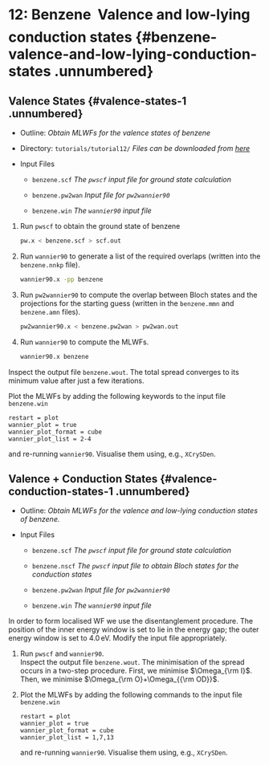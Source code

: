 # 12: Benzene &#151; Valence and low-lying conduction states {#benzene-valence-and-low-lying-conduction-states .unnumbered}

## Valence States {#valence-states-1 .unnumbered}

-   Outline: *Obtain MLWFs for the valence states of benzene*

-   Directory: `tutorials/tutorial12/` *Files can be downloaded from [here](https://github.com/wannier-developers/wannier90/tree/develop/tutorials/tutorial12)*

-   Input Files

    -    `benzene.scf` *The `pwscf` input file for ground
        state calculation*

    -    `benzene.pw2wan` *Input file for `pw2wannier90`*

    -    `benzene.win` *The `wannier90` input file*

1.  Run `pwscf` to obtain the ground state of benzene

    ```bash title="Terminal"
    pw.x < benzene.scf > scf.out
    ```

2.  Run `wannier90` to generate a list of the required overlaps (written
    into the `benzene.nnkp` file).

    ```bash title="Terminal"
    wannier90.x -pp benzene
    ```

3.  Run `pw2wannier90` to compute the overlap between Bloch states and
    the projections for the starting guess (written in the `benzene.mmn`
    and `benzene.amn` files).

    ```bash title="Terminal"
    pw2wannier90.x < benzene.pw2wan > pw2wan.out
    ``` 

4.  Run `wannier90` to compute the MLWFs.

    ```bash title="Terminal"
    wannier90.x benzene
    ```

Inspect the output file `benzene.wout`. The total spread converges to
its minimum value after just a few iterations.

Plot the MLWFs by adding the following keywords to the input file
` benzene.win`

```vi title="Input file"
restart = plot
wannier_plot = true
wannier_plot_format = cube
wannier_plot_list = 2-4
```

and re-running `wannier90`. Visualise them using, e.g., `XCrySDen`.

## Valence + Conduction States {#valence-conduction-states-1 .unnumbered}

-   Outline: *Obtain MLWFs for the valence and low-lying conduction
    states of benzene.*

-   Input Files

    -    `benzene.scf` *The `pwscf` input file for ground
        state calculation*

    -    `benzene.nscf` *The `pwscf` input file to obtain
        Bloch states for the conduction states*

    -    `benzene.pw2wan` *Input file for `pw2wannier90`*

    -    `benzene.win` *The `wannier90` input file*

In order to form localised WF we use the disentanglement procedure. The
position of the inner energy window is set to lie in the energy gap; the
outer energy window is set to 4.0 eV. Modify the input file
appropriately.

1.  Run `pwscf` and `wannier90`.\
    Inspect the output file `benzene.wout`. The minimisation of the
    spread occurs in a two-step procedure. First, we minimise
    $\Omega_{\rm
      I}$. Then, we minimise $\Omega_{\rm O}+\Omega_{{\rm OD}}$.

2.  Plot the MLWFs by adding the following commands to the input file
    `benzene.win`

    ```vi title="Input file"
    restart = plot
    wannier_plot = true
    wannier_plot_format = cube
    wannier_plot_list = 1,7,13
    ```

    and re-running `wannier90`. Visualise them using, e.g., `XCrySDen`.


